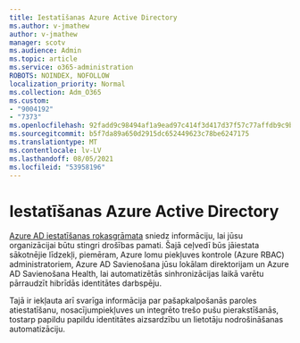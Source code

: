 ```yaml
---
title: Iestatīšanas Azure Active Directory
ms.author: v-jmathew
author: v-jmathew
manager: scotv
ms.audience: Admin
ms.topic: article
ms.service: o365-administration
ROBOTS: NOINDEX, NOFOLLOW
localization_priority: Normal
ms.collection: Adm_O365
ms.custom:
- "9004192"
- "7373"
ms.openlocfilehash: 92fadd9c98494af1a9ead97c414f3d417d37f57c77affdb9c9b3568dff4b889d
ms.sourcegitcommit: b5f7da89a650d2915dc652449623c78be6247175
ms.translationtype: MT
ms.contentlocale: lv-LV
ms.lasthandoff: 08/05/2021
ms.locfileid: "53958196"
---
```

# <a name="set-up-azure-active-directory"></a>Iestatīšanas Azure Active Directory

[Azure AD iestatīšanas rokasgrāmata](https://go.microsoft.com/fwlink/?linkid=2134390) sniedz informāciju, lai jūsu organizācijai būtu stingri drošības pamati. Šajā ceļvedī būs jāiestata sākotnējie līdzekļi, piemēram, Azure lomu piekļuves kontrole (Azure RBAC) administratoriem, Azure AD Savienošana jūsu lokālam direktorijam un Azure AD Savienošana Health, lai automatizētās sinhronizācijas laikā varētu pārraudzīt hibrīdās identitātes darbspēju.

Tajā ir iekļauta arī svarīga informācija par pašapkalpošanās paroles atiestatīšanu, nosacījumpiekļuves un integrēto trešo pušu pierakstīšanās, tostarp papildu papildu identitātes aizsardzību un lietotāju nodrošināšanas automatizāciju.
